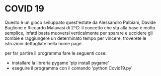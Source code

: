 # COVID 19

Questo è un gioco sviluppato quest'estate da Alessandro Palbiani, Davide Buglione e Riccardo Malavasi di 2^G: il concetto che sta alla base è molto semplice, infatti basta muoversi verticalmente per sparare e uccidere gli zombie e raggiungere un determinato tempo per vincere, troverete le istruzioni dettagliate nella home page.

per far partire il programma fare le seguenti cose:
- installare la libreria pygame 'pip install pygame'
- eseguire il programma con il comando 'python Covid19.py'
